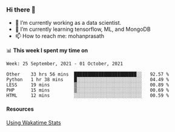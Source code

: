 ### Hi there 👋

- 🔭 I’m currently working as a data scientist.
- 🌱 I’m currently learning tensorflow, ML, and MongoDB
- 📫 How to reach me: mohanprasath

📊 **This week I spent my time on**
<!--START_SECTION:waka-->
```text
Week: 25 September, 2021 - 01 October, 2021

Other    33 hrs 56 mins  ███████████████████████░░   92.57 % 
Python   1 hr 38 mins    █░░░░░░░░░░░░░░░░░░░░░░░░   04.49 % 
LESS     19 mins         ▒░░░░░░░░░░░░░░░░░░░░░░░░   00.89 % 
PHP      15 mins         ▒░░░░░░░░░░░░░░░░░░░░░░░░   00.69 % 
HTML     12 mins         ░░░░░░░░░░░░░░░░░░░░░░░░░   00.59 % 
```
<!--END_SECTION:waka-->

#### Resources
[Using Wakatime Stats](https://github.com/marketplace/actions/waka-readme)
